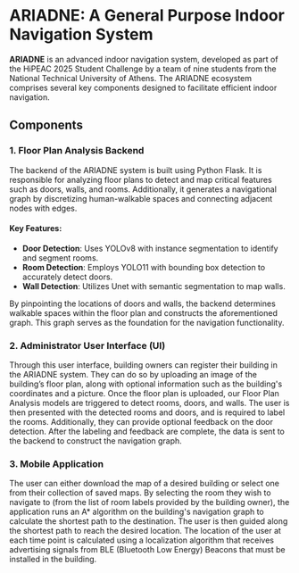 # ARIADNE: A General Purpose Indoor Navigation System

**ARIADNE** is an advanced indoor navigation system, developed as part of the HiPEAC 2025 Student Challenge by a team of nine students from the National Technical University of Athens. The ARIADNE ecosystem comprises several key components designed to facilitate efficient indoor navigation.

## Components

### 1. Floor Plan Analysis Backend

The backend of the ARIADNE system is built using Python Flask. It is responsible for analyzing floor plans to detect and map critical features such as doors, walls, and rooms. Additionally, it generates a navigational graph by discretizing human-walkable spaces and connecting adjacent nodes with edges.

#### Key Features:
- **Door Detection**: Uses YOLOv8 with instance segmentation to identify and segment rooms.
- **Room Detection**: Employs YOLO11 with bounding box detection to accurately detect doors.
- **Wall Detection**: Utilizes Unet with semantic segmentation to map walls.

By pinpointing the locations of doors and walls, the backend determines walkable spaces within the floor plan and constructs the aforementioned graph. This graph serves as the foundation for the navigation functionality.

### 2. Administrator User Interface (UI)

Through this user interface, building owners can register their building in the ARIADNE system. They can do so by uploading an image of the building’s floor plan, along with optional information such as the building's coordinates and a picture. Once the floor plan is uploaded, our Floor Plan Analysis models are triggered to detect rooms, doors, and walls. The user is then presented with the detected rooms and doors, and is required to label the rooms. Additionally, they can provide optional feedback on the door detection. After the labeling and feedback are complete, the data is sent to the backend to construct the navigation graph.  

### 3. Mobile Application  

The user can either download the map of a desired building or select one from their collection of saved maps. By selecting the room they wish to navigate to (from the list of room labels provided by the building owner), the application runs an A* algorithm on the building's navigation graph to calculate the shortest path to the destination. The user is then guided along the shortest path to reach the desired location. The location of the user at each time point is calculated using a localization algorithm that receives advertising signals from BLE (Bluetooth Low Energy) Beacons that must be installed in the building. 



